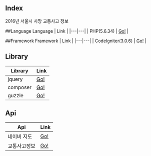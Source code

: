## Index
2016년 서울시 사망 교통사고 정보

##Language
Language | Link |
|---|---|
| PHP(5.6.34) | [Go!](http://php.net/downloads.php) |

##Framework
Framework | Link |
|---|---|
| CodeIgniter(3.0.6) | [Go!](http://www.ciboard.co.kr/user_guide/kr/installation/downloads.html) |

## Library
Library | Link |
|---|---|
| jquery | [Go!](https://code.jquery.com/jquery-2.2.1.min.js) |
| composer | [Go!](https://getcomposer.org/download/) |
| guzzle | [Go!](https://github.com/guzzle/guzzle/) |

## Api
Api | Link |
|---|---|
| 네이버 지도 | [Go!](https://developers.naver.com/docs/map/overview/) |
| 교통사고정보 | [Go!](https://www.data.go.kr/dataset/15003493/openapi.do) | 
